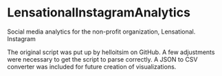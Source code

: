 # LensationalInstagramAnalytics
Social media analytics for the non-profit organization, Lensational. Instagram

The original script was put up by helloitsim on GitHub. A few adjustments were necessary to get the script to parse correctly. A JSON to CSV converter was included for future creation of visualizations.
